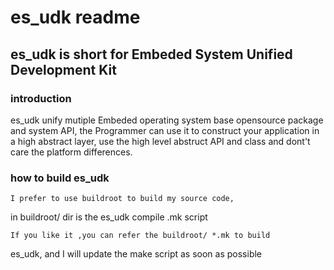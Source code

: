 es_udk readme
=========================
es_udk is short for Embeded System Unified Development Kit
----------------------------------------------------------------
### introduction
es_udk unify mutiple Embeded operating system base opensource package and system
API, the Programmer can use it to construct your application in a high abstract
layer, use the high level abstruct API and class and dont't care the platform 
differences.

### how to build es_udk
    I prefer to use buildroot to build my source code,
in buildroot/ dir is the es_udk compile .mk script

    If you like it ,you can refer the buildroot/ *.mk to build
es_udk, and I will update the make script as soon as possible
